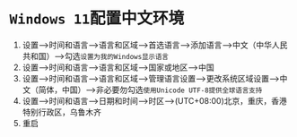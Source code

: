 # `Windows 11`配置中文环境
1. 设置-->时间和语言-->语言和区域-->首选语言-->添加语言-->中文（中华人民共和国）-->勾选`设置为我的Windows显示语言`
2. 设置-->时间和语言-->语言和区域-->国家或地区-->中国
3. 设置-->时间和语言-->语言和区域-->管理语言设置-->更改系统区域设置-->中文（简体，中国）-->非必要勿勾选`使用Unicode UTF-8提供全球语言支持`
4. 设置-->时间和语言-->日期和时间-->时区-->(UTC+08:00)北京，重庆，香港特别行政区，乌鲁木齐
5. 重启